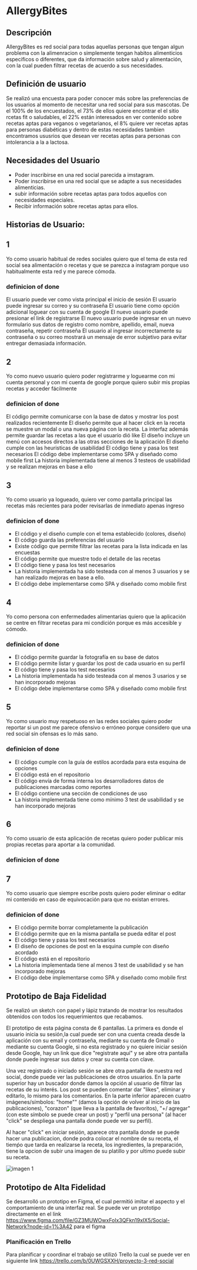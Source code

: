 # AllergyBites

## **Descripción**

AllergyBites es red social para todas aquellas personas que tengan algun problema con la alimenracion o simplemente tengan habitos alimenticios especificos o diferentes, que da información sobre salud y alimentación, con la cual pueden filtrar recetas de acuerdo a sus necesidades.

## **Definición de usuario**

Se realizó una encuesta para poder conocer más sobre las preferencias de los usuarios al momento de necesitar una red social para sus mascotas. De el 100% de los encuestados, el 73% de ellos quiere encontrar el el sitio rcetas fit o saludables, el 22% están interesados en ver contenido sobre recetas aptas para veganos o vegetarianos, el 8% quiere ver recetas aptas para personas diabéticas y dentro de estas necesidades tambien encontramos ususrios que desean ver recetas aptas para personas con intolerancia a la a lactosa.

## **Necesidades del Usuario**

* Poder inscribirse en una red social parecida a imstagram.
* Poder inscribirse en una red social que se adapte a sus necesidades alimenticias.
* subir información sobre recetas aptas para todos aquellos con necesidades especiales.
* Recibir información sobre recetas aptas para ellos.



## **Historias de Usuario:**

## 1 
 Yo como usuario habitual de redes sociales quiero que el tema de esta red social sea alimentación o recetas y que se parezca a instagram porque uso habitualmente esta red y me parece cómoda.

### definicion of done 
El usuario puede ver como vista principal el inicio de sesión
El usuario puede ingresar su correo y su contraseña
El usuario tiene como opción adicional loguear con su cuenta de google
El nuevo usuario puede presionar el link de registrarse
El nuevo usuario puede ingresar en un nuevo formulario sus datos de registro como nombre, apellido, email, nueva contraseña, repetir contraseña
El usuario al ingresar incorrectamente su contraseña o su correo mostrará un mensaje de error subjetivo para evitar entregar demasiada información.


## 2
 Yo como nuevo usuario quiero poder registrarme y loguearme con mi cuenta personal y con mi cuenta de google porque quiero subir mis propias recetas y acceder fácilmente

### definicion of done 

El código permite comunicarse con la base de datos y mostrar los post realizados recientemente
El diseño permite que al hacer click en la receta se muestre un modal o una nueva página con la receta.
La interfaz además permite guardar las recetas a las que el usuario dió like
El diseño incluye un menú con accesos directos a las otras secciones de la aplicación
El diseño cumple con las heuristicas de usabilidad
El código tiene y pasa los test necesarios
El código debe implementarse como SPA y diseñado como mobile first
La historia implementada tiene al menos 3 testeos de usabilidad y se realizan mejoras en base a ello


## 3
 Yo como usuario ya logueado, quiero ver como pantalla principal las recetas más recientes para poder revisarlas de inmediato apenas ingreso

### definicion of done 

* El código y el diseño cumple con el tema establecido (colores, diseño)
* El código guarda las preferencias del usuario
* Existe código que permite filtrar las recetas para la lista indicada en las encuestas
* El código permite que muestre todo el detalle de las recetas
* El código tiene y pasa los test necesarios
* La historia implementada ha sido testeada con al menos 3 usuarios y se han realizado mejoras en base a ello.
* El código debe implementarse como SPA y diseñado como mobile first


## 4
 Yo como persona con enfermedades alimentarias quiero que la aplicación se centre en filtrar recetas para mi condición porque es más accesible y cómodo.

 ### definicion of done 

* El código permite guardar la fotografía en su base de datos
* El código permite listar y guardar los post de cada usuario en su perfil
* El código tiene y pasa los test necesarios
* La historia implementada ha sido testeada con al menos 3 usarios y se han incorporado mejoras
* El código debe implementarse como SPA y diseñado como mobile first


 ## 5
 Yo como usuario muy respetuoso en las redes sociales quiero poder reportar si un post me parece ofensivo o erróneo porque considero que una red social sin ofensas es lo más sano.

### definicion of done 

* El código cumple con la guía de estilos acordada para esta esquina de opciones
* El código está en el repositorio
* El código envía de forma interna los desarrolladores datos de publicaciones marcadas como reportes
* El código contiene una sección de condiciones de uso
* La historia implementada tiene como mínimo 3 test de usabilidad y se han incorporado mejoras


 ## 6

Yo como usuario de esta aplicación de recetas quiero poder publicar mis propias recetas para aportar a la comunidad.

### definicion of done 


 ## 7
Yo como usuario que siempre escribe posts quiero poder eliminar o editar mi contenido en caso de equivocación para que no existan errores.

### definicion of done 

* El código permite borrar completamente la publicación
* El código permite que en la misma pantalla se pueda editar el post
* El código tiene y pasa los test necesarios
* El diseño de opciones de post en la esquina cumple con diseño acordado
* El código está en el repositorio
* La historia implementada tiene al menos 3 test de usabilidad y se han incorporado mejoras
* El código debe implementarse como SPA y diseñado como mobile first




 ## **Prototipo de Baja Fidelidad** 

Se realizó un sketch con papel y lápiz tratando de mostrar los resultados obtenidos con todos los requerimientos que recabamos.

 El prototipo de esta página consta de 6 pantallas. La primera es donde el usuario inicia su sesión,la cual puede ser con una cuenta creada desde la aplicación con su email y contraseña, mediante su cuenta de Gmail o mediante su cuenta Google, si no esta registrado y no quiere iniciar sesión desde Google, hay un link que dice "registrate aquí" y se abre otra pantalla donde puede ingresar sus datos y crear su cuenta con clave.


Una vez registrado o iniciado sesión se abre otra pantalla de nuestra red social, donde puede ver las publicaciones de otros usuarios. En la parte superior hay un buscador donde damos la opción al usuario de filtrar las recetas de su interés. Los post se pueden comentar dar "likes", eliminar y editarlo, lo mismo para los comentarios. En la parte inferior aparecen cuatro imágenes/símbolos:  "home"" (damos la opción de volver al inicio de las publicaciones), "corazon" (que lleva a la pantalla de favoritos), "+/ agregar" (con este símbolo se puede crear un post) y "perfil una persona" (al hacer "click" se despliega una pantalla donde puede ver su perfil).

Al hacer "click" en iniciar sesión, aparece otra pantalla donde se puede hacer una publicacion, donde podra colocar el nombre de su receta, el tiemṕo que tarda en realizarse la receta, los ingredientes, la preparación, tiene la opcion de subir una imagen de su platillo y por ultimo puede subir su receta.

 ![imagen 1](/assets/Moodboard/prototipodebaja.png)

## **Prototipo de Alta Fidelidad**

 Se desarrolló un prototipo en Figma, el cual permitió imitar el aspecto y el comportamiento de una interfaz real.
 Se puede ver un prototipo directamente en el link <https://www.figma.com/file/GZ3MUWOwxFolx3QFkn19xIX5/Social-Network?node-id=1%3A42> para el figma

### **Planificación en Trello**

Para planificar y coordinar el trabajo se utilizó Trello
la cual se puede ver en siguiente link
https://trello.com/b/0UWGSXXH/proyecto-3-red-social